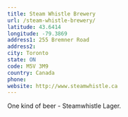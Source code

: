 ```yaml
---
title: Steam Whistle Brewery
url: /steam-whistle-brewery/
latitude: 43.6414
longitude: -79.3869
address1: 255 Bremner Road
address2: 
city: Toronto
state: ON
code: M5V 3M9
country: Canada
phone: 
website: http://www.steamwhistle.ca
---
```

One kind of beer - Steamwhistle Lager.
